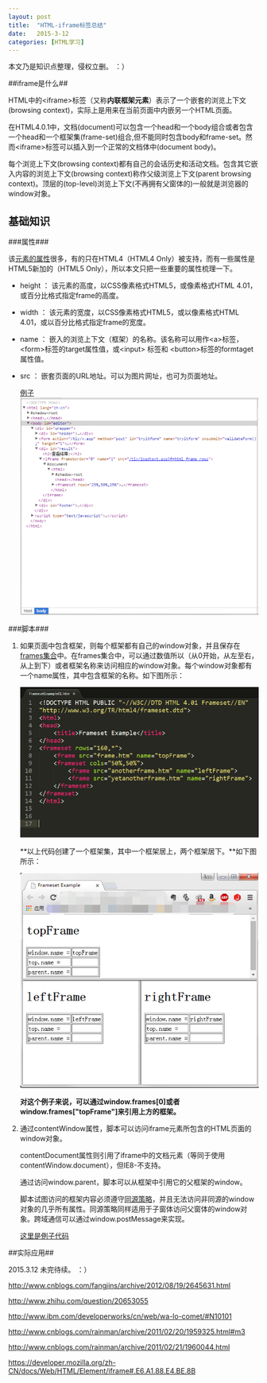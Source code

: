 ```yaml
---
layout: post
title:  "HTML-iframe标签总结"
date:   2015-3-12 
categories: [HTML学习]
---
```


本文乃是知识点整理，侵权立删。 ：）

##iframe是什么##

HTML中的<iframe\>标签（又称**内联框架元素**）表示了一个嵌套的浏览上下文(browsing context)，实际上是用来在当前页面中内嵌另一个HTML页面。

在HTML4.0.1中，文档(document)可以包含一个head和一个body组合或者包含一个head和一个框架集(frame-set)组合,但不能同时包含body和frame-set。然而<iframe\>标签可以插入到一个正常的文档体中(document body)。

每个浏览上下文(browsing context)都有自己的会话历史和活动文档。包含其它嵌入内容的浏览上下文(browsing context)称作父级浏览上下文(parent browsing context)。顶层的(top-level)浏览上下文(不再拥有父窗体的)一般就是浏览器的window对象。

## 基础知识 ##

###属性###
  
该[元素的属性](https://developer.mozilla.org/zh-CN/docs/Web/HTML/Element/iframe)很多，有的只在HTML4（HTML4 Only）被支持，而有一些属性是HTML5新加的（HTML5 Only），所以本文只把一些重要的属性梳理一下。

- height ： 该元素的高度，以CSS像素格式HTML5，或像素格式HTML 4.01，或百分比格式指定frame的高度。
- width ： 该元素的宽度，以CSS像素格式HTML5，或以像素格式HTML 4.01，或以百分比格式指定frame的宽度。
- name ： 嵌入的浏览上下文（框架）的名称。该名称可以用作<a\>标签，<form\>标签的target属性值，或<input\> 标签和 <button\>标签的formtaget属性值。
- src ： 嵌套页面的URL地址。可以为图片网址，也可为页面地址。

  [例子](http://www.w3school.com.cn/tiy/t.asp?f=html_frame_rows)
  ![w3school](/images/posts/20150312230221.png)


###脚本###

1. 如果页面中包含框架，则每个框架都有自己的window对象，并且保存在[frames集合](https://developer.mozilla.org/en-US/docs/DOM/window.frames)中。在frames集合中，可以通过数值所以（从0开始，从左至右，从上到下）或者框架名称来访问相应的window对象。每个window对象都有一个name属性，其中包含框架的名称。如下图所示：

   ![w3school](/images/posts/20150312233140.png)

   **以上代码创建了一个框架集，其中一个框架居上，两个框架居下。**如下图所示：

   ![w3school](/images/posts/20150312233006.png)
 
   **对这个例子来说，可以通过window.frames[0]或者window.frames["topFrame"]来引用上方的框架。**

2. 通过contentWindow属性，脚本可以访问iframe元素所包含的HTML页面的window对象。

   contentDocument属性则引用了iframe中的文档元素（等同于使用contentWindow.document），但IE8-不支持。

   通过访问window.parent，脚本可以从框架中引用它的父框架的window。

   脚本试图访问的框架内容必须遵守[同源策略](https://developer.mozilla.org/en-US/docs/Same_origin_policy_for_JavaScript)，并且无法访问非同源的window对象的几乎所有属性。同源策略同样适用于子窗体访问父窗体的window对象。跨域通信可以通过window.postMessage来实现。

   [这里是例子代码](https://developer.mozilla.org/zh-CN/docs/Web/HTML/Element/iframe#.E6.A1.88.E4.BE.8B)
  	

##实际应用##
   
2015.3.12 未完待续。 ：）

http://www.cnblogs.com/fangjins/archive/2012/08/19/2645631.html

http://www.zhihu.com/question/20653055

http://www.ibm.com/developerworks/cn/web/wa-lo-comet/#N10101

http://www.cnblogs.com/rainman/archive/2011/02/20/1959325.html#m3

http://www.cnblogs.com/rainman/archive/2011/02/21/1960044.html

https://developer.mozilla.org/zh-CN/docs/Web/HTML/Element/iframe#.E6.A1.88.E4.BE.8B

